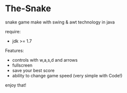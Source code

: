 # The-Snake
snake game make with swing &amp; awt technology in java

require:
* jdk >= 1.7

Features:
* controls with w,a,s,d and arrows
* fullscreen
* save your best score
* ability to change game speed (very simple with Code!)

enjoy that!
